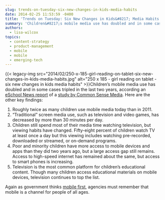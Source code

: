 ```yaml
---
slug: trends-on-tuesday-six-new-changes-in-kids-media-habits
date: 2014-02-25 11:53:59 -0400
title: 'Trends on Tuesday: Six New Changes in Kids&#8217; Media Habits'
summary: 'Children&#8217;s mobile media use has doubled and in some cases tripled in the last two years, according an eSchool News report of a study by Common Sense Media. Here are the other key findings: Roughly twice'
authors:
  - lisa-wilcox
topics:
  - content-strategy
  - product-management
  - mobile
  - mobile
  - emerging-tech
---
```


{{< legacy-img src="2014/02/250-x-185-girl-reading-on-tablet-six-new-changes-in-kids-media-habits.jpg" alt="250 x 185 - girl reading on tablet - six new changes in kids media habits" >}}Children&#8217;s mobile media use has doubled and in some cases tripled in the last two years, according an [eSchool News report](http://www.eschoolnews.com/2013/10/28/childrens-media-use-197/) of a [study by Common Sense Media](http://www.commonsensemedia.org/research/zero-to-eight-childrens-media-use-in-america-2013). Here are the other key findings:

  1. Roughly twice as many children use mobile media today than in 2011.
  2. “Traditional” screen media use, such as television and video games, has decreased by more than 30 minutes per day.
  3. Children still spend most of their media time watching television, but viewing habits have changed. Fifty-eight percent of children watch TV at least once a day but this viewing includes watching pre-recorded, downloaded or streamed, or on-demand programs.
  4. Poor and minority children have more access to mobile devices and apps than they did two years ago, but a large access gap still remains. Access to high-speed internet has remained about the same, but access to smart phones is increasing.
  5. Television is the most common platform for children’s educational content. Though many children access educational materials on mobile devices, television continues to top the list.

Again as government thinks [mobile first](https://digital.gov/2013/09/30/mobile-first/ "Mobile First"), agencies must remember that mobile is a channel for people of all ages.